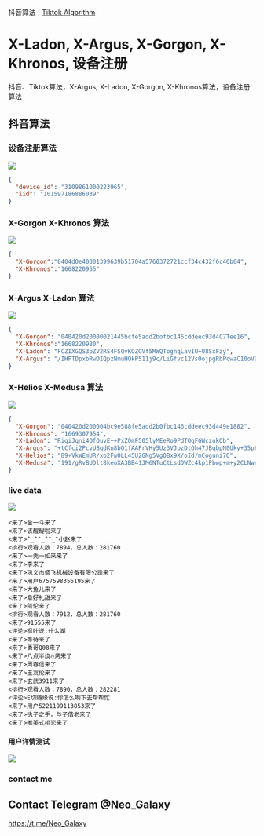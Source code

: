 抖音算法 | [Tiktok Algorithm](README_tt.md)


# X-Ladon, X-Argus, X-Gorgon, X-Khronos, 设备注册
抖音、Tiktok算法，X-Argus, X-Ladon, X-Gorgon, X-Khronos算法，设备注册算法  


## 抖音算法

### 设备注册算法
<img src="./data/dy_reg.png">

```json
{
  "device_id": "3109861000223965",
  "iid": "101597186886039"
}
```

### X-Gorgon X-Khronos 算法
<img src="./data/dy_xg.png">

```json
{
  "X-Gorgon":"0404d0e40001399639b51704a5760372721ccf34c432f6c46b04",
  "X-Khronos":"1668220955"
}
```

### X-Argus X-Ladon 算法
<img src="./data/dy_xa.png">

```json
{
  "X-Gorgon": "040420d20000021445bcfe5add2bofbc146cddeec93d4C7Tee16",
  "X-Khronos":"1668220980",
  "X-Ladon": "FCZIXGQS3bZV2RS4FSQvKOZGVf5MWQTognqLavIU+U8SxFzy",
  "X-Argus": "/IHPTDpxbRwDIQpzNmuHQkP511j9c/LiGfvc12VsOojpgRbPcwaC10oVU5U3kWNWSiGePsc8TcY×Q4NqoAb5T6+|fi5AFhSEptuRTk2bzm8p79n2wMnSUwkIHH5spFaKmHXm38bXWSMgYGEG6Xh|4/8tRZNtQU2kX5vbFR9ujAQH244IbM8TNy5|gvmZqdY9IT4 ngrsNi3vfvy9lcdo2n8TYiRxE9tWIwwKTWV7Utgcu7bWRmkylhozbNkCNrDiT40="
}
```

### X-Helios X-Medusa 算法
<img src="./data/dy_xhxm.png">

```json
{
  "X-Gorgon": "040420d200004bc9e588fe5add2b0fbc146cddeec93d449e1882",
  "X-Khronos": "1669307954",
  "X-Ladon": "RigiJqni4OfOuvE++PxZOmF505lyMEeRo9PdTOqFGWczukOb",
  "X-Argus": "+tCfci2PcvUBqdKn8bO1fAAPrVHy5Uz3VJpzDtOh47JBqbpN0Uky+35p6bsjquE/ltAx7N2jwrC5a6ZhwDmkSwqKZdx8RkBFMiA7Z0sDLJlqpcEUflzS96q0IQagfrgGwfAyXTnZzhioz52393S8ptXULjNIU2JmCbBvtEvbAQmmW6SwwV3iZdnrvtJ8ztG4NpYFSaB/Que6Hh2Xz+0DdIQe03XABBCldlb+50LNi/cdLpQlPSPdr1MigCug6WnG8G4=",
  "X-Helios": "89+VkWEmUR/xo2Fw0LL45U2GNg5VgOBx9X/oId/mCoguni7O",
  "X-Medusa": "191/gRvBUDlt8keoXA3BB41JM6NTuCtLsdDWZc4kp1Pbwp+m+y2CLNwnvdjBZOJfOGMhop6kidacPKTE2O0hJWjzJJvk2QjM1hO1VPByNqZzZZq3aLKoti+iANOu2z9Jt3xErJHXltg3X3uuVtCGqqekPs13buCF1UbpoPRBeGayn8XMmmuEdhmUIWG+k8Sdb6il1483vjBK1/zv6EzlQDW6+It8bPq1u3ReIfQdmo0nUwVQ7pc5vWyRcF1SOeMzqC0/XIRivQ8D/B/zlwkaRq3JyjZ4pVnAi1oEfkbs1eyb27pCPmLdE19nNUJCHiNn7dBt+GHvpYAdSY8HQVf3mijBkEATyI=="
}
```

### live data
<img src="./data/dy_live.png">

```
<来了>金一斗来了
<来了>该醒酲啦来了
<来了>^_^^_^^_^小赵来了
<排行>观看人数：7894，总人数：281760
<来了>一秃一如来来了
<来了>李来了
<来了>巩义市盛飞机械设备有限公司来了
<来了>用户6757598356195来了
<来了>大鱼儿来了
<来了>章好礼甜来了
<来了>阿伦来了
<排行>观看人数：7912，总人数：281760
<来了>91555来了
<评论>枫叶说:什么湖
<来了>等待来了
<来了>勇哥Q08来了
<来了>八点半烧🔥烤来了
<来了>周春信来了
<来了>王友伦来了
<来了>玄武3911来了
<排行>观看人数：7890，总人数：282281
<评论>E切随缘说:你怎么啊下去帮帮忙
<来了>用户5221199113853来了
<来了>执子之手，与子偕老来了
<来了>唯美式相恋来了
```

#### 用户详情测试
<img src="./data/dy_userinfo.gif">



### contact me
## Contact Telegram @Neo_Galaxy
https://t.me/Neo_Galaxy
